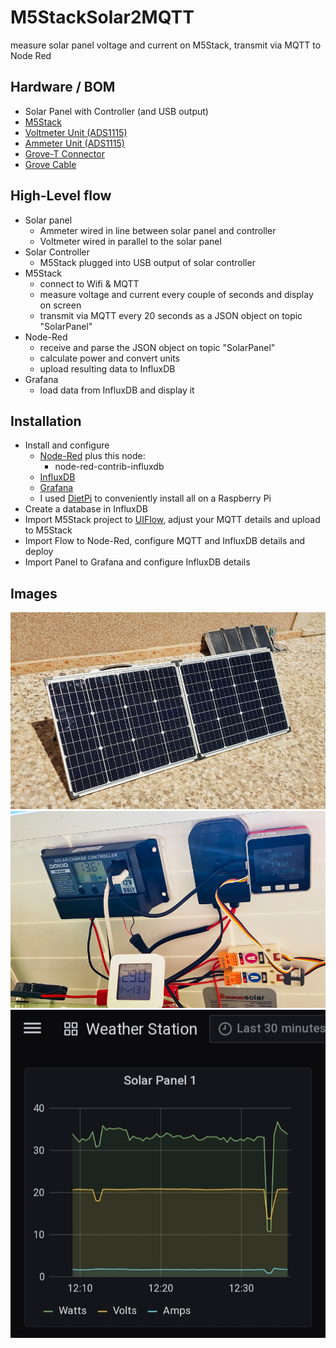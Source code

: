 # M5StackSolar2MQTT
measure solar panel voltage and current on M5Stack, transmit via MQTT to Node Red

## Hardware / BOM
* Solar Panel with Controller (and USB output)
* [M5Stack](https://shop.m5stack.com/collections/m5-core/products/grey-development-core)
* [Voltmeter Unit (ADS1115)](https://shop.m5stack.com/collections/m5-unit/products/voltmeter-unit-ads1115)
* [Ammeter Unit (ADS1115)](https://shop.m5stack.com/collections/m5-unit/products/ammeter-unit-ads1115)
* [Grove-T Connector](https://shop.m5stack.com/collections/m5-accessory/products/grove-t-connector-5pcs-a-pack)
* [Grove Cable](https://shop.m5stack.com/collections/m5-accessory/products/4pin-buckled-grove-cable)

## High-Level flow

* Solar panel 
  * Ammeter wired in line between solar panel and controller
  * Voltmeter wired in parallel to the solar panel
* Solar Controller
  * M5Stack plugged into USB output of solar controller
* M5Stack
  * connect to Wifi & MQTT
  * measure voltage and current every couple of seconds and display on screen
  * transmit via MQTT every 20 seconds as a JSON object on topic "SolarPanel"
* Node-Red
  * receive and parse the JSON object on topic "SolarPanel"
  * calculate power and convert units
  * upload resulting data to InfluxDB
* Grafana
  * load data from InfluxDB and display it
  
## Installation
* Install and configure
  * [Node-Red](https://nodered.org/) plus this node:
    * node-red-contrib-influxdb
  * [InfluxDB](https://www.influxdata.com/products/influxdb-overview/)
  * [Grafana](https://grafana.com/)
  * I used [DietPi](https://dietpi.com/) to conveniently install all on a Raspberry Pi
* Create a database in InfluxDB
* Import M5Stack project to [UIFlow](https://flow.m5stack.com/), adjust your MQTT details and upload to M5Stack
* Import Flow to Node-Red, configure MQTT and InfluxDB details and deploy
* Import Panel to Grafana and configure InfluxDB details

## Images
![solar panel](/images/solarpanel.jpg)
![M5Stack wiring](/images/m5stack.jpg)
![Grafana](/images/grafana.jpg)
  
